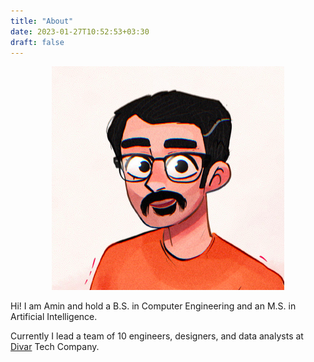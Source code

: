 ```yaml
---
title: "About"
date: 2023-01-27T10:52:53+03:30
draft: false
---
```


<p align="center">
  <img src="avatar.png" alt="Amin Rashidbeigi's avatar" />
</p>

Hi! I am Amin and hold a B.S. in Computer Engineering and an M.S. in Artificial Intelligence.

Currently I lead a team of 10 engineers, designers, and data analysts at [Divar]("https://divar.ir/") Tech Company. 